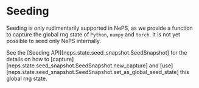 # Seeding

Seeding is only rudimentarily supported in NePS, as we provide a function to capture the global rng state of `Python`, `numpy` and `torch`. It is not yet possible to seed only NePS internally.

See the [Seeding API][neps.state.seed_snapshot.SeedSnapshot] for the details on how to [capture][neps.state.seed_snapshot.SeedSnapshot.new_capture] and [use][neps.state.seed_snapshot.SeedSnapshot.set_as_global_seed_state] this global rng state.
